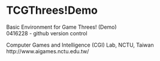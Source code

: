 # TCGThrees!Demo
Basic Environment for Game Threes! (Demo)<br>
0416228 - github version control
<p>
Computer Games and Intelligence (CGI) Lab, NCTU, Taiwan<br>
http://www.aigames.nctu.edu.tw/<br>
<p>
